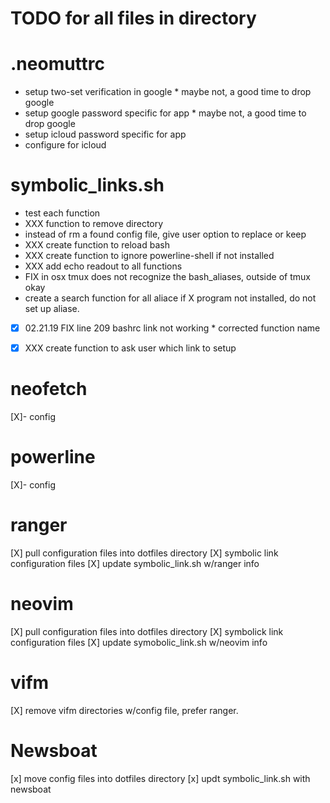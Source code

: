 
# TODO for all files in directory


# .neomuttrc
- setup two-set verification in google * maybe not, a good time to drop google
- setup google password specific for app * maybe not, a good time to drop google
- setup icloud password specific for app
- configure for icloud

# symbolic_links.sh
- test each function
- XXX function to remove directory 
- instead of rm a found config file, give user option to replace or keep
- XXX create function to reload bash
- XXX create function to ignore powerline-shell if not installed
- XXX add echo readout to all functions 
- FIX in osx tmux does not recognize the bash_aliases, outside of tmux okay
- create a search function for all aliace if X program not installed, do not set up aliase.
- [X] 02.21.19 FIX line 209 bashrc link not working * corrected function name
- [X] XXX create function to ask user which link to setup



# neofetch
[X]- config

# powerline
[X]- config

# ranger
[X] pull configuration files into dotfiles directory
[X] symbolic link configuration files
[X] update symbolic_link.sh w/ranger info

# neovim
[X] pull configuration files into dotfiles directory
[X] symbolick link configuration files
[X] update symobolic_link.sh w/neovim info

# vifm
[X] remove vifm directories w/config file, prefer ranger.

# Newsboat
[x] move config files into dotfiles directory
[x] updt symbolic_link.sh with newsboat
